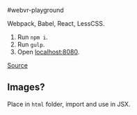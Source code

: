 #webvr-playground

Webpack, Babel, React, LessCSS.

1. Run `npm i`.
2. Run `gulp`.
3. Open [localhost:8080](http://localhost:8080).

[Source](https://github.com/ramkulkarni1/WebpackBlitzReactStarter)

## Images?
Place in `html` folder, import and use in JSX.
